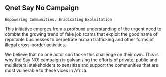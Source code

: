 ## Qnet Say No Campaign

`Empowering Communities, Eradicating Exploitation`

This initiative emerges from a profound understanding of the urgent need to combat the growing trend of fake job scams that exploit the good name of reputable businesses to perpetrate human trafficking and other forms of illegal cross-border activities.

We believe that no one actor can tackle this challenge on their own. This is why the Say NO! campaign is galvanizing the efforts of private, public and multilateral stakeholders to sensitize and support the communities that are most vulnerable to these vices in Africa.
